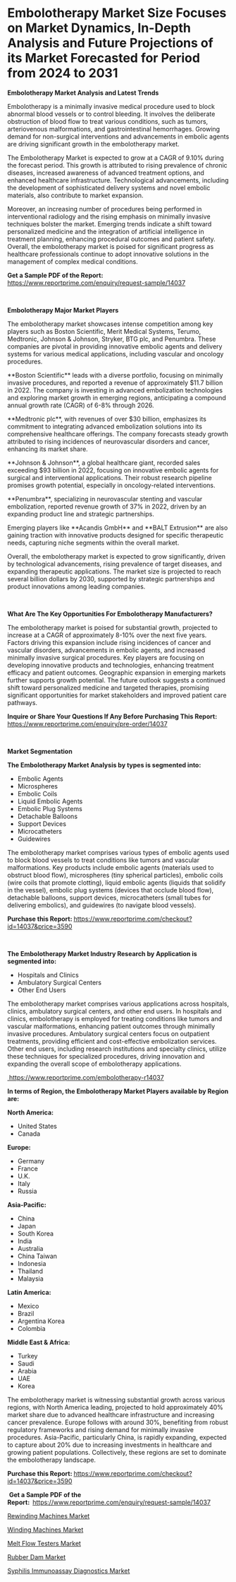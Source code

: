 <p><h1>Embolotherapy Market Size Focuses on Market Dynamics, In-Depth Analysis and Future Projections of its Market Forecasted for Period from 2024 to 2031</h1></p><p><strong>Embolotherapy Market Analysis and Latest Trends</strong></p>
<p><p>Embolotherapy is a minimally invasive medical procedure used to block abnormal blood vessels or to control bleeding. It involves the deliberate obstruction of blood flow to treat various conditions, such as tumors, arteriovenous malformations, and gastrointestinal hemorrhages. Growing demand for non-surgical interventions and advancements in embolic agents are driving significant growth in the embolotherapy market.</p><p>The Embolotherapy Market is expected to grow at a CAGR of 9.10% during the forecast period. This growth is attributed to rising prevalence of chronic diseases, increased awareness of advanced treatment options, and enhanced healthcare infrastructure. Technological advancements, including the development of sophisticated delivery systems and novel embolic materials, also contribute to market expansion. </p><p>Moreover, an increasing number of procedures being performed in interventional radiology and the rising emphasis on minimally invasive techniques bolster the market. Emerging trends indicate a shift toward personalized medicine and the integration of artificial intelligence in treatment planning, enhancing procedural outcomes and patient safety. Overall, the embolotherapy market is poised for significant progress as healthcare professionals continue to adopt innovative solutions in the management of complex medical conditions.</p></p>
<p><strong>Get a Sample PDF of the Report:&nbsp;</strong> <a href="https://www.reportprime.com/enquiry/request-sample/14037?utm_campaign=12&utm_medium=2&utm_source=Github&utm_content=ia&utm_term=29112024&utm_id=embolotherapy">https://www.reportprime.com/enquiry/request-sample/14037</a></p>
<p>&nbsp;</p>
<p><strong>Embolotherapy Major Market Players</strong></p>
<p><p>The embolotherapy market showcases intense competition among key players such as Boston Scientific, Merit Medical Systems, Terumo, Medtronic, Johnson & Johnson, Stryker, BTG plc, and Penumbra. These companies are pivotal in providing innovative embolic agents and delivery systems for various medical applications, including vascular and oncology procedures.</p><p>**Boston Scientific** leads with a diverse portfolio, focusing on minimally invasive procedures, and reported a revenue of approximately $11.7 billion in 2022. The company is investing in advanced embolization technologies and exploring market growth in emerging regions, anticipating a compound annual growth rate (CAGR) of 6-8% through 2026.</p><p>**Medtronic plc**, with revenues of over $30 billion, emphasizes its commitment to integrating advanced embolization solutions into its comprehensive healthcare offerings. The company forecasts steady growth attributed to rising incidences of neurovascular disorders and cancer, enhancing its market share.</p><p>**Johnson & Johnson**, a global healthcare giant, recorded sales exceeding $93 billion in 2022, focusing on innovative embolic agents for surgical and interventional applications. Their robust research pipeline promises growth potential, especially in oncology-related interventions.</p><p>**Penumbra**, specializing in neurovascular stenting and vascular embolization, reported revenue growth of 37% in 2022, driven by an expanding product line and strategic partnerships. </p><p>Emerging players like **Acandis GmbH** and **BALT Extrusion** are also gaining traction with innovative products designed for specific therapeutic needs, capturing niche segments within the overall market.</p><p>Overall, the embolotherapy market is expected to grow significantly, driven by technological advancements, rising prevalence of target diseases, and expanding therapeutic applications. The market size is projected to reach several billion dollars by 2030, supported by strategic partnerships and product innovations among leading companies.</p></p>
<p>&nbsp;</p>
<p><strong>What Are The Key Opportunities For Embolotherapy Manufacturers?</strong></p>
<p><p>The embolotherapy market is poised for substantial growth, projected to increase at a CAGR of approximately 8-10% over the next five years. Factors driving this expansion include rising incidences of cancer and vascular disorders, advancements in embolic agents, and increased minimally invasive surgical procedures. Key players are focusing on developing innovative products and technologies, enhancing treatment efficacy and patient outcomes. Geographic expansion in emerging markets further supports growth potential. The future outlook suggests a continued shift toward personalized medicine and targeted therapies, promising significant opportunities for market stakeholders and improved patient care pathways.</p></p>
<p><strong>Inquire or Share Your Questions If Any Before Purchasing This Report:</strong> <a href="https://www.reportprime.com/enquiry/pre-order/14037?utm_campaign=12&utm_medium=2&utm_source=Github&utm_content=ia&utm_term=29112024&utm_id=embolotherapy">https://www.reportprime.com/enquiry/pre-order/14037</a></p>
<p>&nbsp;</p>
<p><strong>Market Segmentation</strong></p>
<p><strong>The Embolotherapy Market Analysis by types is segmented into:</strong></p>
<p><ul><li>Embolic Agents</li><li>Microspheres</li><li>Embolic Coils</li><li>Liquid Embolic Agents</li><li>Embolic Plug Systems</li><li>Detachable Balloons</li><li>Support Devices</li><li>Microcatheters</li><li>Guidewires</li></ul></p>
<p><p>The embolotherapy market comprises various types of embolic agents used to block blood vessels to treat conditions like tumors and vascular malformations. Key products include embolic agents (materials used to obstruct blood flow), microspheres (tiny spherical particles), embolic coils (wire coils that promote clotting), liquid embolic agents (liquids that solidify in the vessel), embolic plug systems (devices that occlude blood flow), detachable balloons, support devices, microcatheters (small tubes for delivering embolics), and guidewires (to navigate blood vessels).</p></p>
<p><strong>Purchase this Report:&nbsp;</strong><a href="https://www.reportprime.com/checkout?id=14037&price=3590&utm_campaign=12&utm_medium=2&utm_source=Github&utm_content=ia&utm_term=29112024&utm_id=embolotherapy">https://www.reportprime.com/checkout?id=14037&price=3590</a></p>
<p>&nbsp;</p>
<p><strong>The Embolotherapy Market Industry Research by Application is segmented into:</strong></p>
<p><ul><li>Hospitals and Clinics</li><li>Ambulatory Surgical Centers</li><li>Other End Users</li></ul></p>
<p><p>The embolotherapy market comprises various applications across hospitals, clinics, ambulatory surgical centers, and other end users. In hospitals and clinics, embolotherapy is employed for treating conditions like tumors and vascular malformations, enhancing patient outcomes through minimally invasive procedures. Ambulatory surgical centers focus on outpatient treatments, providing efficient and cost-effective embolization services. Other end users, including research institutions and specialty clinics, utilize these techniques for specialized procedures, driving innovation and expanding the overall scope of embolotherapy applications.</p></p>
<p><a href="https://www.reportprime.com/embolotherapy-r14037?utm_campaign=12&utm_medium=2&utm_source=Github&utm_content=ia&utm_term=29112024&utm_id=embolotherapy">&nbsp;https://www.reportprime.com/embolotherapy-r14037</a></p>
<p><strong>In terms of Region, the Embolotherapy Market Players available by Region are:</strong></p>
<p>
    <p> <strong> North America: </strong>
        <ul>
            <li>United States</li>
            <li>Canada</li>
        </ul>
        </p> 
    <p> <strong> Europe: </strong>
        <ul>
            <li>Germany</li>
            <li>France</li>
            <li>U.K.</li>
            <li>Italy</li>
            <li>Russia</li>
        </ul>
        </p> 
    <p> <strong> Asia-Pacific: </strong>
        <ul>
            <li>China</li>
            <li>Japan</li>
            <li>South Korea</li>
            <li>India</li>
            <li>Australia</li>
            <li>China Taiwan</li>
            <li>Indonesia</li>
            <li>Thailand</li>
            <li>Malaysia</li>
        </ul>
        </p> 
    <p> <strong> Latin America: </strong>
        <ul>
            <li>Mexico</li>
            <li>Brazil</li>
            <li>Argentina Korea</li>
            <li>Colombia</li>
        </ul>
        </p> 
    <p> <strong> Middle East & Africa: </strong>
        <ul>
            <li>Turkey</li>
            <li>Saudi</li>
            <li>Arabia</li>
            <li>UAE</li>
            <li>Korea</li>
        </ul>
    </p>
    </p>
<p><p>The embolotherapy market is witnessing substantial growth across various regions, with North America leading, projected to hold approximately 40% market share due to advanced healthcare infrastructure and increasing cancer prevalence. Europe follows with around 30%, benefiting from robust regulatory frameworks and rising demand for minimally invasive procedures. Asia-Pacific, particularly China, is rapidly expanding, expected to capture about 20% due to increasing investments in healthcare and growing patient populations. Collectively, these regions are set to dominate the embolotherapy landscape.</p></p>
<p><strong>Purchase this Report: </strong><a href="https://www.reportprime.com/checkout?id=14037&price=3590&utm_campaign=12&utm_medium=2&utm_source=Github&utm_content=ia&utm_term=29112024&utm_id=embolotherapy">https://www.reportprime.com/checkout?id=14037&price=3590</a></p>
<p>&nbsp;<strong>Get a Sample PDF of the Report:&nbsp;&nbsp;</strong><a href="https://www.reportprime.com/enquiry/request-sample/14037?utm_campaign=12&utm_medium=2&utm_source=Github&utm_content=ia&utm_term=29112024&utm_id=embolotherapy">https://www.reportprime.com/enquiry/request-sample/14037</a></p>
<p><strong></strong></p>
<p><p><a href="https://www.linkedin.com/pulse/growth-projections-rewinding-machines-market-expected-cagr-119-if3yf?utm_campaign=12&utm_medium=2&utm_source=Github&utm_content=ia&utm_term=29112024&utm_id=embolotherapy">Rewinding Machines Market</a></p><p><a href="https://www.linkedin.com/pulse/winding-machines-market-outlook-2024-2031-projected-cagr-116-a2wkf?utm_campaign=12&utm_medium=2&utm_source=Github&utm_content=ia&utm_term=29112024&utm_id=embolotherapy">Winding Machines Market</a></p><p><a href="https://issuu.com/reportprime-2/docs/melt-flow-testers-market-size-2030.pptx?utm_campaign=12&utm_medium=2&utm_source=Github&utm_content=ia&utm_term=29112024&utm_id=embolotherapy">Melt Flow Testers Market</a></p><p><a href="https://issuu.com/reportprime-2/docs/rubber-dam-market-size-2030.pptx?utm_campaign=12&utm_medium=2&utm_source=Github&utm_content=ia&utm_term=29112024&utm_id=embolotherapy">Rubber Dam Market</a></p><p><a href="https://github.com/JakirUddin511/Market-Research-Report-List-1/blob/main/syphilis-immunoassay-diagnostics-market.md?utm_campaign=12&utm_medium=2&utm_source=Github&utm_content=ia&utm_term=29112024&utm_id=embolotherapy">Syphilis Immunoassay Diagnostics Market</a></p></p>